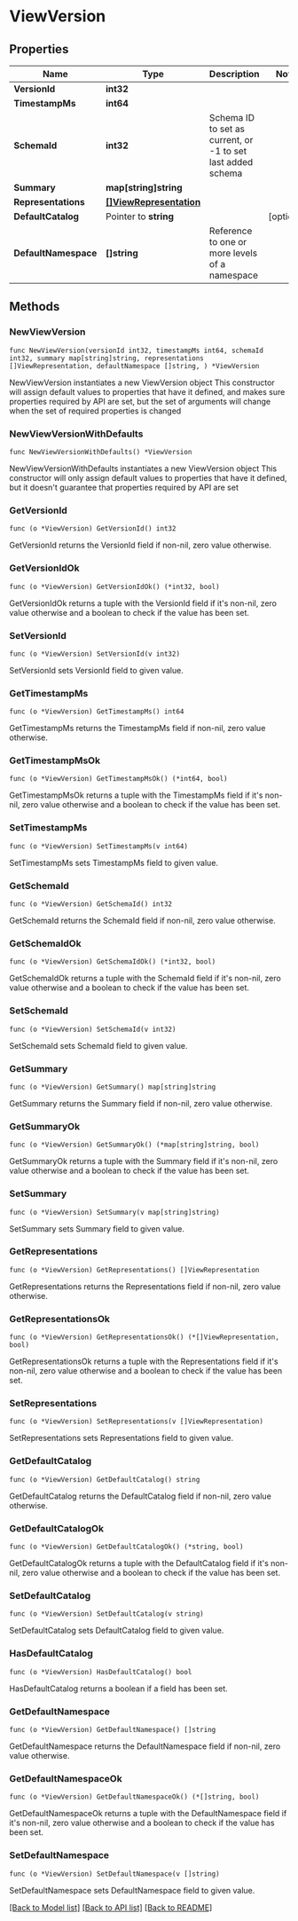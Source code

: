 # ViewVersion

## Properties

Name | Type | Description | Notes
------------ | ------------- | ------------- | -------------
**VersionId** | **int32** |  | 
**TimestampMs** | **int64** |  | 
**SchemaId** | **int32** | Schema ID to set as current, or -1 to set last added schema | 
**Summary** | **map[string]string** |  | 
**Representations** | [**[]ViewRepresentation**](ViewRepresentation.md) |  | 
**DefaultCatalog** | Pointer to **string** |  | [optional] 
**DefaultNamespace** | **[]string** | Reference to one or more levels of a namespace | 

## Methods

### NewViewVersion

`func NewViewVersion(versionId int32, timestampMs int64, schemaId int32, summary map[string]string, representations []ViewRepresentation, defaultNamespace []string, ) *ViewVersion`

NewViewVersion instantiates a new ViewVersion object
This constructor will assign default values to properties that have it defined,
and makes sure properties required by API are set, but the set of arguments
will change when the set of required properties is changed

### NewViewVersionWithDefaults

`func NewViewVersionWithDefaults() *ViewVersion`

NewViewVersionWithDefaults instantiates a new ViewVersion object
This constructor will only assign default values to properties that have it defined,
but it doesn't guarantee that properties required by API are set

### GetVersionId

`func (o *ViewVersion) GetVersionId() int32`

GetVersionId returns the VersionId field if non-nil, zero value otherwise.

### GetVersionIdOk

`func (o *ViewVersion) GetVersionIdOk() (*int32, bool)`

GetVersionIdOk returns a tuple with the VersionId field if it's non-nil, zero value otherwise
and a boolean to check if the value has been set.

### SetVersionId

`func (o *ViewVersion) SetVersionId(v int32)`

SetVersionId sets VersionId field to given value.


### GetTimestampMs

`func (o *ViewVersion) GetTimestampMs() int64`

GetTimestampMs returns the TimestampMs field if non-nil, zero value otherwise.

### GetTimestampMsOk

`func (o *ViewVersion) GetTimestampMsOk() (*int64, bool)`

GetTimestampMsOk returns a tuple with the TimestampMs field if it's non-nil, zero value otherwise
and a boolean to check if the value has been set.

### SetTimestampMs

`func (o *ViewVersion) SetTimestampMs(v int64)`

SetTimestampMs sets TimestampMs field to given value.


### GetSchemaId

`func (o *ViewVersion) GetSchemaId() int32`

GetSchemaId returns the SchemaId field if non-nil, zero value otherwise.

### GetSchemaIdOk

`func (o *ViewVersion) GetSchemaIdOk() (*int32, bool)`

GetSchemaIdOk returns a tuple with the SchemaId field if it's non-nil, zero value otherwise
and a boolean to check if the value has been set.

### SetSchemaId

`func (o *ViewVersion) SetSchemaId(v int32)`

SetSchemaId sets SchemaId field to given value.


### GetSummary

`func (o *ViewVersion) GetSummary() map[string]string`

GetSummary returns the Summary field if non-nil, zero value otherwise.

### GetSummaryOk

`func (o *ViewVersion) GetSummaryOk() (*map[string]string, bool)`

GetSummaryOk returns a tuple with the Summary field if it's non-nil, zero value otherwise
and a boolean to check if the value has been set.

### SetSummary

`func (o *ViewVersion) SetSummary(v map[string]string)`

SetSummary sets Summary field to given value.


### GetRepresentations

`func (o *ViewVersion) GetRepresentations() []ViewRepresentation`

GetRepresentations returns the Representations field if non-nil, zero value otherwise.

### GetRepresentationsOk

`func (o *ViewVersion) GetRepresentationsOk() (*[]ViewRepresentation, bool)`

GetRepresentationsOk returns a tuple with the Representations field if it's non-nil, zero value otherwise
and a boolean to check if the value has been set.

### SetRepresentations

`func (o *ViewVersion) SetRepresentations(v []ViewRepresentation)`

SetRepresentations sets Representations field to given value.


### GetDefaultCatalog

`func (o *ViewVersion) GetDefaultCatalog() string`

GetDefaultCatalog returns the DefaultCatalog field if non-nil, zero value otherwise.

### GetDefaultCatalogOk

`func (o *ViewVersion) GetDefaultCatalogOk() (*string, bool)`

GetDefaultCatalogOk returns a tuple with the DefaultCatalog field if it's non-nil, zero value otherwise
and a boolean to check if the value has been set.

### SetDefaultCatalog

`func (o *ViewVersion) SetDefaultCatalog(v string)`

SetDefaultCatalog sets DefaultCatalog field to given value.

### HasDefaultCatalog

`func (o *ViewVersion) HasDefaultCatalog() bool`

HasDefaultCatalog returns a boolean if a field has been set.

### GetDefaultNamespace

`func (o *ViewVersion) GetDefaultNamespace() []string`

GetDefaultNamespace returns the DefaultNamespace field if non-nil, zero value otherwise.

### GetDefaultNamespaceOk

`func (o *ViewVersion) GetDefaultNamespaceOk() (*[]string, bool)`

GetDefaultNamespaceOk returns a tuple with the DefaultNamespace field if it's non-nil, zero value otherwise
and a boolean to check if the value has been set.

### SetDefaultNamespace

`func (o *ViewVersion) SetDefaultNamespace(v []string)`

SetDefaultNamespace sets DefaultNamespace field to given value.



[[Back to Model list]](../README.md#documentation-for-models) [[Back to API list]](../README.md#documentation-for-api-endpoints) [[Back to README]](../README.md)


